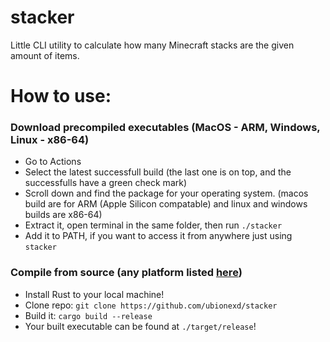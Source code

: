 # stacker
Little CLI utility to calculate how many Minecraft stacks are the given amount of items.

# How to use:
### Download precompiled executables (MacOS - ARM, Windows, Linux - x86-64)
- Go to Actions
- Select the latest successfull build (the last one is on top, and the successfulls have a green check mark)
- Scroll down and find the package for your operating system. (macos build are for ARM (Apple Silicon compatable) and linux and windows builds are x86-64)
- Extract it, open terminal in the same folder, then run `./stacker`
- Add it to PATH, if you want to access it from anywhere just using `stacker`

### Compile from source (any platform listed [here](https://doc.rust-lang.org/nightly/rustc/platform-support.html))
- Install Rust to your local machine!
- Clone repo: `git clone https://github.com/ubionexd/stacker`
- Build it: `cargo build --release`
- Your built executable can be found at `./target/release`!
